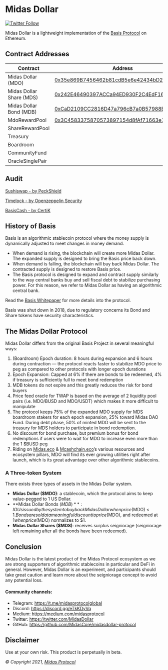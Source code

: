 # Midas Dollar

[![Twitter Follow](https://img.shields.io/twitter/follow/MidasDollar?label=Follow)](https://twitter.com/MidasDollar)

Midas Dollar is a lightweight implementation of the [Basis Protocol](basis.io) on Ethereum.

## Contract Addresses
| Contract  | Address |
| ------------- | ------------- |
| Midas Dollar (MDO) | [0x35e869B7456462b81cdB5e6e42434bD27f3F788c](https://bscscan.com/token/0x35e869B7456462b81cdB5e6e42434bD27f3F788c) |
| Midas Dollar Share (MDS) | [0x242E46490397ACCa94ED930F2C4EdF16250237fa](https://bscscan.com/token/0x242E46490397ACCa94ED930F2C4EdF16250237fa) |
| Midas Dollar Bond (MDB) | [0xCaD2109CC2816D47a796cB7a0B57988EC7611541](https://bscscan.com/token/0xCaD2109CC2816D47a796cB7a0B57988EC7611541) |
| MdoRewardPool | [0x3C4583375870573897154d8fAf71663e1e017Ef7](https://bscscan.com/address/0x3C4583375870573897154d8fAf71663e1e017Ef7#code) |
| ShareRewardPool | [](https://bscscan.com/address/#code) |
| Treasury | [](https://bscscan.com/address/#code) |
| Boardroom | [](https://bscscan.com/address/#code) |
| CommunityFund | [](https://bscscan.com/address/#code) |
| OracleSinglePair | [](https://bscscan.com/address/#code) |

## Audit
[Sushiswap - by PeckShield](https://github.com/peckshield/publications/blob/master/audit_reports/PeckShield-Audit-Report-SushiSwap-v1.0.pdf)

[Timelock - by Openzeppelin Security](https://blog.openzeppelin.com/compound-finance-patch-audit)

[BasisCash - by CertiK](https://www.dropbox.com/s/ed5vxvaple5e740/REP-Basis-Cash-06_11_2020.pdf)

## History of Basis

Basis is an algorithmic stablecoin protocol where the money supply is dynamically adjusted to meet changes in money demand.  

- When demand is rising, the blockchain will create more Midas Dollar. The expanded supply is designed to bring the Basis price back down.
- When demand is falling, the blockchain will buy back Midas Dollar. The contracted supply is designed to restore Basis price.
- The Basis protocol is designed to expand and contract supply similarly to the way central banks buy and sell fiscal debt to stabilize purchasing power. For this reason, we refer to Midas Dollar as having an algorithmic central bank.

Read the [Basis Whitepaper](http://basis.io/basis_whitepaper_en.pdf) for more details into the protocol. 

Basis was shut down in 2018, due to regulatory concerns its Bond and Share tokens have security characteristics. 

## The Midas Dollar Protocol

Midas Dollar differs from the original Basis Project in several meaningful ways: 

1. (Boardroom) Epoch duration: 8 hours during expansion and 6 hours during contraction — the protocol reacts faster to stabilize MDO price to peg as compared to other protocols with longer epoch durations
2. Epoch Expansion: Capped at 6% if there are bonds to be redeemed, 4% if treasury is sufficiently full to meet bond redemption
3. MDB tokens do not expire and this greatly reduces the risk for bond buyers
4. Price feed oracle for TWAP is based on the average of 2 liquidity pool pairs (i.e. MDO/BUSD and MDO/USDT) which makes it more difficult to manipulate
5. The protocol keeps 75% of the expanded MDO supply for MDS boardroom stakers for each epoch expansion, 25% toward Midas DAO Fund. During debt phase, 50% of minted MDO will be sent to the treasury for MDS holders to participate in bond redemption.
6. No discount for bond purchase, but premium bonus for bond redemptions if users were to wait for MDO to increase even more than the 1 $BUSD peg
7. Riding on [Midas.eco](https://midas.eco) & [Mcashchain.eco](https://mcashchain.eco)’s various resources and ecosystem pillars, MDO will find its ever growing utilities right after launch, which is its great advantage over other algorithmic stablecoins.
### A Three-token System

There exists three types of assets in the Midas Dollar system. 

- **Midas Dollar ($MDO)**: a stablecoin, which the protocol aims to keep value-pegged to 1 US Dollar. 
- **Midas Dollar Bonds ($MDB)**: IOUs issued by the system to buy back Midas Dollar when price($MDO) < $1. Bonds are sold at a meaningful discount to price($MDO), and redeemed at $1 when price($MDO) normalizes to $1. 
- **Midas Dollar Shares ($MDS)**: receives surplus seigniorage (seigniorage left remaining after all the bonds have been redeemed).

## Conclusion

Midas Dollar is the latest product of the Midas Protocol ecosystem as we are strong supporters of algorithmic stablecoins in particular and DeFi in general. However, Midas Dollar is an experiment, and participants should take great caution and learn more about the seigniorage concept to avoid any potential loss.

#### Community channels:

- Telegram: https://t.me/midasprotocolglobal
- Discord: https://discord.gg/eTkKDyVq
- Medium: https://medium.com/midasprotocol
- Twitter: https://twitter.com/MidasDollar
- GitHub: https://github.com/MidasCore/midasdollar-protocol

## Disclaimer

Use at your own risk. This product is perpetually in beta.

_© Copyright 2021, [Midas Protocol](https://midasdollar.fi)_
